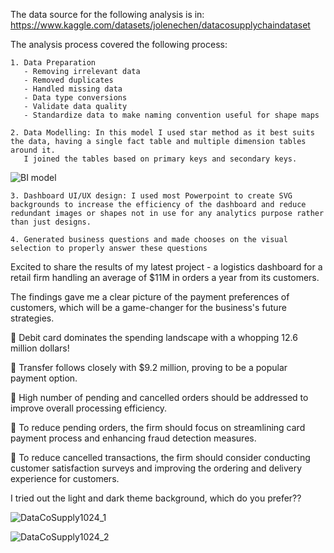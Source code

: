 The data source for the following analysis is in: https://www.kaggle.com/datasets/jolenechen/datacosupplychaindataset

The analysis process covered the following process:


    1. Data Preparation
       - Removing irrelevant data
       - Removed duplicates 
       - Handled missing data
       - Data type conversions 
       - Validate data quality 
       - Standardize data to make naming convention useful for shape maps
       
    2. Data Modelling: In this model I used star method as it best suits the data, having a single fact table and multiple dimension tables around it.
       I joined the tables based on primary keys and secondary keys.
    
    
![BI model](https://user-images.githubusercontent.com/22597020/225587953-693ac4ac-fd77-4f5d-abcb-654e676b3b92.jpg)
    
    
    

    3. Dashboard UI/UX design: I used most Powerpoint to create SVG backgrounds to increase the efficiency of the dashboard and reduce redundant images or shapes not in use for any analytics purpose rather than just designs.
    
    4. Generated business questions and made chooses on the visual selection to properly answer these questions




Excited to share the results of my latest project - a logistics dashboard for a retail firm handling an average of $11M in orders a year from its customers.

The findings gave me a clear picture of the payment preferences of customers, which will be a game-changer for the business's future strategies.

📌 Debit card dominates the spending landscape with a whopping 12.6 million dollars!

📌 Transfer follows closely with $9.2 million, proving to be a popular payment option.

📌 High number of pending and cancelled orders should be addressed to improve overall processing efficiency.

📌 To reduce pending orders, the firm should focus on streamlining card payment process and enhancing fraud detection measures.

📌 To reduce cancelled transactions, the firm should consider conducting customer satisfaction surveys and improving the ordering and delivery experience for customers.


I tried out the light and dark theme background, which do you prefer??


![DataCoSupply1024_1](https://user-images.githubusercontent.com/22597020/218254716-8cfeb1b6-a338-4755-8eeb-c1145381ec81.jpg)



![DataCoSupply1024_2](https://user-images.githubusercontent.com/22597020/218254724-f09a0201-59d4-4883-ba7e-bcc90496ce47.jpg)

